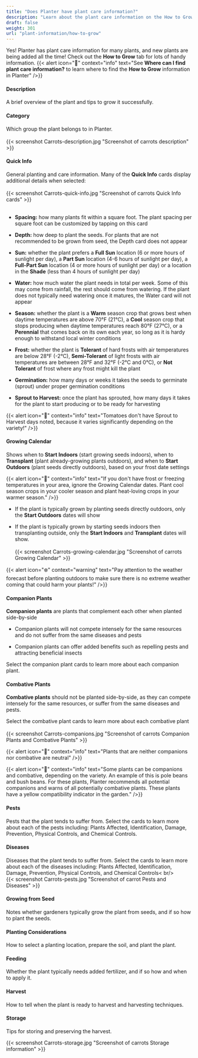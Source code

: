```yaml
---
title: "Does Planter have plant care information?"
description: "Learn about the plant care information on the How to Grow tab"
draft: false
weight: 301
url: "plant-information/how-to-grow"
---
```


Yes! Planter has plant care information for many plants, and new plants are being added all the time! Check out the **How to Grow** tab for lots of handy information.
{{< alert icon="🌿" context="info" text="See **Where can I find plant care information?** to learn where to find the **How to Grow** information in Planter" />}}

#### Description
A brief overview of the plant and tips to grow it successfully.

#### Category
Which group the plant belongs to in Planter.<br /><br />
{{< screenshot Carrots-description.jpg "Screenshot of carrots description" >}}

#### Quick Info
General planting and care information. Many of the **Quick Info** cards display additional details when selected:<br /><br />
{{< screenshot Carrots-quick-info.jpg "Screenshot of carrots Quick Info cards" >}}<br /><br />

- **Spacing:** how many plants fit within a square foot. The plant spacing per square foot can be customized by tapping on this card

- **Depth:** how deep to plant the seeds. For plants that are not recommended to be grown from seed, the Depth card does not appear

- **Sun:** whether the plant prefers a **Full Sun** location (6 or more hours of sunlight per day), a **Part Sun** location (4-6 hours of sunlight per day), a **Full-Part Sun** location (4 or more hours of sunlight per day) or a location in the **Shade** (less than 4 hours of sunlight per day)

- **Water:** how much water the plant needs in total per week. Some of this may come from rainfall, the rest should come from watering. If the plant does not typically need watering once it matures, the Water card will not appear

- **Season:** whether the plant is a **Warm** season crop that grows best when daytime temperatures are above 70°F (21°C), a **Cool** season crop that stops producing when daytime temperatures reach 80°F (27°C), or a **Perennial** that comes back on its own each year, so long as it is hardy enough to withstand local winter conditions

- **Frost:** whether the plant is **Tolerant** of hard frosts with air temperatures are below 28°F (-2°C), **Semi-Tolerant** of light frosts with air temperatures are between 28°F and 32°F (-2°C and 0°C), or **Not Tolerant** of frost where any frost might kill the plant

- **Germination:** how many days or weeks it takes the seeds to germinate (sprout) under proper germination conditions

- **Sprout to Harvest:** once the plant has sprouted, how many days it takes for the plant to start producing or to be ready for harvesting

{{< alert icon="🍅" context="info" text="Tomatoes don't have Sprout to Harvest days noted, because it varies significantly depending on the variety!" />}}

#### Growing Calendar
Shows when to **Start Indoors** (start growing seeds indoors), when to **Transplant** (plant already-growing plants outdoors), and when to **Start Outdoors** (plant seeds directly outdoors), based on your frost date settings

{{< alert icon="🌴" context="info" text="If you don't have frost or freezing temperatures in your area, ignore the Growing Calendar dates. Plant cool season crops in your cooler season and plant heat-loving crops in your warmer season." />}}

- If the plant is typically grown by planting seeds directly outdoors, only the **Start Outdoors** dates will show

- If the plant is typically grown by starting seeds indoors then transplanting outside, only the **Start Indoors** and **Transplant** dates will show. <br /><br />
{{< screenshot Carrots-growing-calendar.jpg "Screenshot of carrots Growing Calendar" >}}

{{< alert icon="❄️" context="warning" text="Pay attention to the weather forecast before planting outdoors to make sure there is no extreme weather coming that could harm your plants!" />}}

#### Companion Plants
**Companion plants** are plants that complement each other when planted side-by-side

- Companion plants will not compete intensely for the same resources and do not suffer from the same diseases and pests

- Companion plants can offer added benefits such as repelling pests and attracting beneficial insects

Select the companion plant cards to learn more about each companion plant.

#### Combative Plants
**Combative plants** should not be planted side-by-side, as they can compete intensely for the same resources, or suffer from the same diseases and pests.

Select the combative plant cards to learn more about each combative plant<br /><br />
{{< screenshot Carrots-companions.jpg "Screenshot of carrots Companion Plants and Combative Plants" >}}

{{< alert icon="🌱" context="info" text="Plants that are neither companions nor combative are neutral" />}}

{{< alert icon="🌿" context="info" text="Some plants can be companions and combative, depending on the variety. An example of this is pole beans and bush beans. For these plants, Planter recommends all potential companions and warns of all potentially combative plants. These plants have a yellow compatibility indicator in the garden." />}}

#### Pests
Pests that the plant tends to suffer from. Select the cards to learn more about each of the pests including: Plants Affected, Identification, Damage, Prevention, Physical Controls, and Chemical Controls.

#### Diseases
Diseases that the plant tends to suffer from. Select the cards to learn more about each of the diseases including: Plants Affected, Identification, Damage, Prevention, Physical Controls, and Chemical Controls< br/><br />
{{< screenshot Carrots-pests.jpg "Screenshot of carrot Pests and Diseases" >}}

#### Growing from Seed
Notes whether gardeners typically grow the plant from seeds, and if so how to plant the seeds.

#### Planting Considerations
How to select a planting location, prepare the soil, and plant the plant.

#### Feeding
Whether the plant typically needs added fertilizer, and if so how and when to apply it.

#### Harvest
How to tell when the plant is ready to harvest and harvesting techniques.

#### Storage
Tips for storing and preserving the harvest.

{{< screenshot Carrots-storage.jpg "Screenshot of carrots Storage information" >}}
